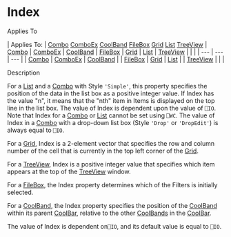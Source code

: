 



<h1 class="heading"><span class="name">Index</span></h1>

Applies To

| Applies To: | [Combo](./combo.md) [ComboEx](./comboex.md) [CoolBand](./coolband.md) [FileBox](./filebox.md) [Grid](./grid.md) [List](./list.md) [TreeView](./treeview.md) | [Combo](./combo.md) | [ComboEx](./comboex.md) | [CoolBand](./coolband.md) | [FileBox](./filebox.md) | [Grid](./grid.md) | [List](./list.md) | [TreeView](./treeview.md) |  |  |
| --- | --- | ---  |
| [Combo](./combo.md) | [ComboEx](./comboex.md) | [CoolBand](./coolband.md) |
| [FileBox](./filebox.md) | [Grid](./grid.md) | [List](./list.md) |
| [TreeView](./treeview.md) |  |  |


Description


For a [List](./list.md) and a [Combo](./combo.md) with Style `'Simple'`, this property specifies the position of the data in the list box as a positive integer value. If Index has the value "n", it means that the "nth" item in Items is displayed on the top line in the list box. The value of Index is dependent upon the value of `⎕IO`. Note that Index for a [Combo](./combo.md) or [List](./list.md) cannot be set using `⎕WC`. The value of Index in a [Combo](./combo.md) with a drop-down list box (Style `'Drop'` or `'DropEdit'`) is always equal to `⎕IO`.


For a [Grid](./grid.md), Index is a 2-element vector that specifies the row and column number of the cell that is currently in the top left corner of the [Grid](./grid.md).


For a [TreeView](./treeview.md), Index is a positive integer value that specifies which item appears at the top of the [TreeView](./treeview.md) window.


For a [FileBox](./filebox.md), the Index property determines which of the Filters is initially selected.


For a [CoolBand](./coolband.md), the Index property specifies the position of the [CoolBand](./coolband.md) within its parent [CoolBar](./coolbar.md), relative to the other [CoolBands](./coolband.md) in the [CoolBar](./coolbar.md).


The value of Index is dependent on`⎕IO`, and its default value is equal to `⎕IO`.


